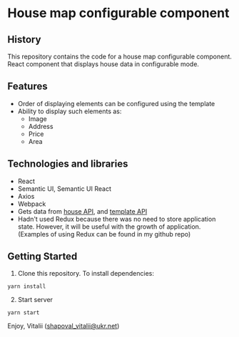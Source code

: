 # House map configurable component

## History

This repository contains the code for a house map configurable component. React component that displays house data in configurable mode.

## Features

- Order of displaying elements can be configured using the template
- Ability to display such elements as:
    - Image
    - Address
    - Price
    - Area

## Technologies and libraries

-   React
-   Semantic UI, Semantic UI React
-   Axios
-   Webpack
-   Gets data from [house API](http://demo4452328.mockable.io/properties), and [template API](http://demo4452328.mockable.io/templates)
-   Hadn't used Redux because there was no need to store application state. However, it will be useful with the growth of application. (Examples of using Redux can be found in my github repo) 

## Getting Started

1. Clone this repository. To install dependencies:

```
yarn install
```

2. Start server

```
yarn start
```

Enjoy,
Vitalii (shapoval_vitalii@ukr.net)
